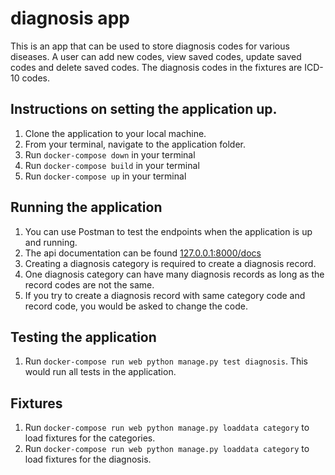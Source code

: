 # diagnosis app
This is an app that can be used to store diagnosis codes for various diseases. A user can add new codes, view saved codes, update saved codes and delete saved codes. The diagnosis codes in the fixtures are ICD-10 codes.  

## Instructions on setting the application up.
1. Clone the application to your local machine.
2. From your terminal, navigate to the application folder.
3. Run `docker-compose down` in your terminal
3. Run `docker-compose build` in your terminal
4. Run `docker-compose up` in your terminal

## Running the application
1. You can use Postman to test the endpoints when the application is up and running.
2. The api documentation can be found [127.0.0.1:8000/docs](127.0.0.1:8000/docs)
3. Creating a diagnosis category is required to create a diagnosis record.
4. One diagnosis category can have many diagnosis records as long as the record codes are not the same. 
5. If you try to create a diagnosis record with same category code and record code, you would be asked to change the code. 

## Testing the application
1. Run `docker-compose run web python manage.py test diagnosis`. This would run all tests in the application.

## Fixtures
1. Run `docker-compose run web python manage.py loaddata category` to load fixtures for the categories.
2. Run `docker-compose run web python manage.py loaddata category` to load fixtures for the diagnosis.